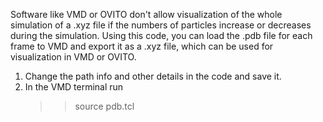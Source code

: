 Software like VMD or OVITO don't allow visualization of the whole simulation of a .xyz file if the numbers of particles increase or decreases during the simulation.
Using this code, you can load the .pdb file for each frame to VMD and export it as a .xyz file, which can be used for visualization in VMD or OVITO.

1. Change the path info and other details in the code and save it.
2. In the VMD terminal run
    >> source pdb.tcl
